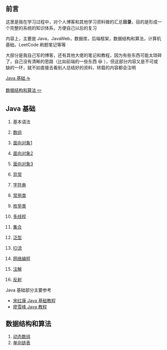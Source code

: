 ## 前言

这里是我在学习过程中，对个人博客和其他学习资料做的汇总**目录**，目的是形成一个完整的系统的知识体系，方便自己以后的复习

内容上，主要是 Java，JavaWeb，数据库，后端框架，数据结构和算法，计算机基础，LeetCode 刷题笔记等等

大部分是我自己写的博客，还有其他大佬的笔记和教程，因为有些东西可能太琐碎了，自己没有清晰的思路（比如前端的一些东西 :laughing: ），但这部分内容又是不可或缺的一环，就不如直接去看别人总结好的资料，转载的内容都会注明

[Java 基础 :coffee:](#Java基础)

[数据结构和算法 :pencil2:](#数据结构和算法)

## Java 基础

01. 基本语法

02. [数组](https://yzt95.github.io/post/2020-02-25-JavaArray/)

03. [面向对象1](https://yzt95.github.io/post/2020-02-28-JavaObjectOriented1/)

04. [面向对象2](https://yzt95.github.io/post/2020-03-02-JavaObjectOriented2/)

05. [面向对象3](https://yzt95.github.io/post/2020-03-05-JavaObjectOriented3/)

06. [异常](https://yzt95.github.io/post/2020-03-07-JavaException/)

07. [字符串](https://yzt95.github.io/post/2020-03-10-JavaString/)

08. [常用类](https://yzt95.github.io/post/2020-03-15-JavaUsefulClasses/)

09. [枚举类](https://yzt95.github.io/post/2020-03-16-JavaEnum/)

10. [多线程](https://yzt95.github.io/post/2020-03-17-JavaMyltiThread/)

11. [集合](https://yzt95.github.io/post/2020-03-19-JavaCollection/)

12. [泛型](https://yzt95.github.io/post/2020-03-20-JavaGenerics/)

13. [IO流](https://yzt95.github.io/post/2020-03-21-JavaIO/)

14. [网络编程](https://yzt95.github.io/post/2020-03-22-JavaNetwork/)

15. [注解](https://yzt95.github.io/post/2020-03-24-JavaAnnotation/)

16. [反射](https://yzt95.github.io/post/2020-03-25-JavaReflection/)

Java 基础部分主要参考
* [宋红康 Java 基础教程](https://www.bilibili.com/video/BV1Kb411W75N)
* [廖雪峰 Java 教程](https://www.liaoxuefeng.com/wiki/1252599548343744)

## 数据结构和算法

1. [动态数组](https://yzt95.github.io/post/2020-03-30-DataStructure-Arraylist/)
2. [单向链表](https://yzt95.github.io/post/2020-04-02-DataStructure-SingleLinkedList/)